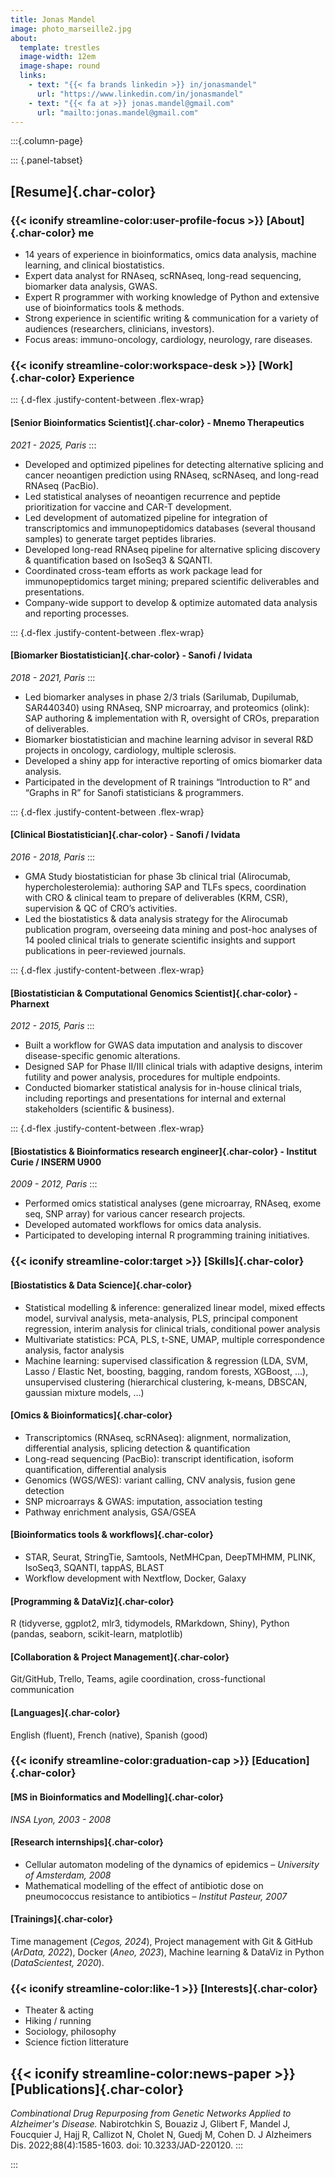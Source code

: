 ```yaml
---
title: Jonas Mandel
image: photo_marseille2.jpg
about:
  template: trestles
  image-width: 12em
  image-shape: round
  links:
    - text: "{{< fa brands linkedin >}} in/jonasmandel"
      url: "https://www.linkedin.com/in/jonasmandel"
    - text: "{{< fa at >}} jonas.mandel@gmail.com"
      url: "mailto:jonas.mandel@gmail.com"  
---
```


<!---# [Jonas [Mandel]{.lighter-title .char-warning} [![](./photo_marseille2.jpg)]{.content-visible when-format="html"}]{.profile-img}--->
:::{.column-page}

<!---
::: {.d-flex .justify-content-between .flex-wrap}
### Senior Bioinformatics Scientist
{{< fa at >}} [jonas.mandel@gmail.com](mailto:jonas.mandel@gmail.com) | {{< fa brands linkedin >}} [linkedin.com/in/jonasmandel](https://www.linkedin.com/in/jonasmandel/)
:::
--->

::: {.panel-tabset}
## [Resume]{.char-color}

### {{< iconify streamline-color:user-profile-focus >}} [About]{.char-color} me
* 14 years of experience in bioinformatics, omics data analysis, machine learning, and clinical biostatistics.
* Expert data analyst for RNAseq, scRNAseq, long-read sequencing, biomarker data analysis, GWAS.
* Expert R programmer with working knowledge of Python and extensive use of bioinformatics tools & methods.
* Strong experience in scientific writing & communication for a variety of audiences (researchers, clinicians, investors).
* Focus areas: immuno-oncology, cardiology, neurology, rare diseases.


### {{< iconify streamline-color:workspace-desk >}} [Work]{.char-color} Experience

::: {.d-flex .justify-content-between .flex-wrap}
#### [Senior Bioinformatics Scientist]{.char-color} - Mnemo Therapeutics
*2021 - 2025, Paris*
:::

* Developed and optimized pipelines for detecting alternative splicing and cancer neoantigen prediction using RNAseq, scRNAseq, and long-read RNAseq (PacBio).
* Led statistical analyses of neoantigen recurrence and peptide prioritization for vaccine and CAR-T development.
* Led development of automatized pipeline for integration of transcriptomics and immunopeptidomics databases (several thousand samples) to generate target peptides libraries.
* Developed long-read RNAseq pipeline for alternative splicing discovery & quantification based on IsoSeq3 & SQANTI.
* Coordinated cross-team efforts as work package lead for immunopeptidomics target mining; prepared scientific deliverables and presentations.
* Company-wide support to develop & optimize automated data analysis and reporting processes.

::: {.d-flex .justify-content-between .flex-wrap}
#### [Biomarker Biostatistician]{.char-color} - Sanofi / Ividata
*2018 - 2021, Paris*
:::

* Led biomarker analyses in phase 2/3 trials (Sarilumab, Dupilumab, SAR440340) using RNAseq, SNP microarray, and proteomics (olink): SAP authoring & implementation with R, oversight of CROs, preparation of deliverables.
* Biomarker biostatistician and machine learning advisor in several R&D projects in oncology, cardiology, multiple sclerosis. 
*	Developed a shiny app for interactive reporting of omics biomarker data analysis.
*	Participated in the development of R trainings “Introduction to R” and “Graphs in R” for Sanofi statisticians & programmers.

::: {.d-flex .justify-content-between .flex-wrap}
#### [Clinical Biostatistician]{.char-color} - Sanofi / Ividata
*2016 - 2018, Paris*
:::

* GMA Study biostatistician for phase 3b clinical trial (Alirocumab, hypercholesterolemia): authoring SAP and TLFs specs, coordination with CRO & clinical team to prepare of deliverables (KRM, CSR), supervision & QC of CRO’s activities.
* Led the biostatistics & data analysis strategy for the Alirocumab publication program, overseeing data mining and post-hoc analyses of 14 pooled clinical trials to generate scientific insights and support publications in peer-reviewed journals.

::: {.d-flex .justify-content-between .flex-wrap}
#### [Biostatistician & Computational Genomics Scientist]{.char-color} - Pharnext
*2012 - 2015, Paris*
:::

* Built a workflow for GWAS data imputation and analysis to discover disease-specific genomic alterations. 
* Designed SAP for Phase II/III clinical trials with adaptive designs, interim futility and power analysis, procedures for multiple endpoints.
* Conducted biomarker statistical analysis for in-house clinical trials, including reportings and presentations for internal and external stakeholders (scientific & business).

::: {.d-flex .justify-content-between .flex-wrap}
#### [Biostatistics & Bioinformatics research engineer]{.char-color} - Institut Curie / INSERM U900
*2009 - 2012, Paris*
:::

* Performed omics statistical analyses (gene microarray, RNAseq, exome seq, SNP array) for various cancer research projects.
* Developed automated workflows for omics data analysis.
* Participated to developing internal R programming training initiatives.


### {{< iconify streamline-color:target >}} [Skills]{.char-color}

#### [Biostatistics & Data Science]{.char-color}
* Statistical modelling & inference: generalized linear model, mixed effects model, survival analysis, meta-analysis, PLS, principal component regression, interim analysis for clinical trials, conditional power analysis
* Multivariate statistics: PCA, PLS, t-SNE, UMAP, multiple correspondence analysis, factor analysis
* Machine learning: supervised classification & regression (LDA, SVM, Lasso / Elastic Net, boosting, bagging, random forests, XGBoost, …), unsupervised clustering (hierarchical clustering, k-means, DBSCAN, gaussian mixture models, …)

#### [Omics & Bioinformatics]{.char-color}
* Transcriptomics (RNAseq, scRNAseq): alignment, normalization, differential analysis, splicing detection & quantification
* Long-read sequencing (PacBio): transcript identification, isoform quantification, differential analysis
* Genomics (WGS/WES): variant calling, CNV analysis, fusion gene detection
* SNP microarrays & GWAS: imputation, association testing
* Pathway enrichment analysis, GSA/GSEA

#### [Bioinformatics tools & workflows]{.char-color}
* STAR, Seurat, StringTie, Samtools, NetMHCpan, DeepTMHMM, PLINK, IsoSeq3, SQANTI, tappAS, BLAST
* Workflow development with Nextflow, Docker, Galaxy

#### [Programming & DataViz]{.char-color}
R (tidyverse, ggplot2, mlr3, tidymodels, RMarkdown, Shiny), Python (pandas, seaborn, scikit-learn, matplotlib)

#### [Collaboration & Project Management]{.char-color}
Git/GitHub, Trello, Teams, agile coordination, cross-functional communication

#### [Languages]{.char-color}
English (fluent), French (native), Spanish (good)


### {{< iconify streamline-color:graduation-cap >}} [Education]{.char-color}

#### [MS in Bioinformatics and Modelling]{.char-color}
*INSA Lyon, 2003 - 2008*

#### [Research internships]{.char-color}
* Cellular automaton modeling of the dynamics of epidemics – *University of Amsterdam, 2008*
* Mathematical modelling of the effect of antibiotic dose on pneumococcus resistance to antibiotics – *Institut Pasteur, 2007*

#### [Trainings]{.char-color}
Time management (*Cegos, 2024*), Project management with Git & GitHub (*ArData, 2022*), Docker (*Aneo, 2023*), Machine learning & DataViz in Python (*DataScientest, 2020*).


### {{< iconify streamline-color:like-1 >}} [Interests]{.char-color}
* Theater & acting
* Hiking / running
* Sociology, philosophy
* Science fiction litterature

## {{< iconify streamline-color:news-paper >}} [Publications]{.char-color}
_Combinational Drug Repurposing from Genetic Networks Applied to Alzheimer's Disease._
Nabirotchkin S, Bouaziz J, Glibert F, Mandel J, Foucquier J, Hajj R, Callizot N, Cholet N, Guedj M, Cohen D. J Alzheimers Dis. 2022;88(4):1585-1603. doi: 10.3233/JAD-220120.
:::

:::
